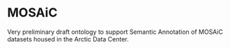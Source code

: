 # MOSAiC

Very preliminary draft ontology to support Semantic Annotation of MOSAiC datasets housed in the Arctic Data Center.
